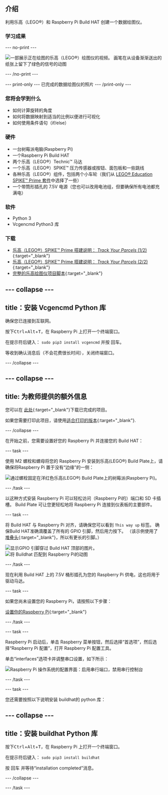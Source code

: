 ## 介绍

利用乐高（LEGO®）和 Raspberry Pi Build HAT 创建一个数据绘图仪。

### 学习成果

--- no-print ---

![一部展示正在绘图的乐高（LEGO®）绘图仪的视频。 画笔在从设备渐渐送出的纸张上留下了绿色的信号的动图](images/plotter_demo.gif)

--- /no-print ---

--- print-only ---
已完成的数据绘图仪的照片
--- /print-only ---

### 您将会学到什么

+ 如何计算旋转的角度
+ 如何将数据映射到适当的比例以便进行可视化
+ 如何使用条件语句（if/else）

### 硬件

+ 一台树莓派电脑(Raspberry Pi)
+ 一个Raspberry Pi Build HAT
+ 两个乐高（LEGO®）Technic™ 马达
+ 一个乐高（LEGO®）SPIKE™ 压力传感器或按钮、面包板和一些跳线
+ 各种乐高（LEGO®）组件，包括两个小车轮（我们从 [LEGO® Education SPIKE™ Prime 套件](https://education.lego.com/en-gb/product/spike-prime)中选择了一些）
+ 一个带筒形插孔的 7.5V 电源（您也可以改用电池组，但要确保所有电池都充满电）

### 软件

+ Python 3
+ Vcgencmd Python3 库

### 下载

+ [乐高（LEGO®）SPIKE™ Prime 搭建说明： *Track Your Parcels* (1/2)](https://le-www-live-s.legocdn.com/sc/media/lessons/prime/pdf/building-instructions/track-your-packages-bi-pdf-book1of2-05883f81fed73ac3738781d084e0d4e2.pdf){:target="_blank"}
+ [乐高（LEGO®）SPIKE™ Prime 搭建说明： *Track Your Parcels* (2/2)](https://le-www-live-s.legocdn.com/sc/media/lessons/prime/pdf/building-instructions/track-your-packages-bi-pdf-book2of2-80dc3c8c61ec2d2ffa785b688326ef74.pdf){:target="_blank"}
+ [完整的乐高绘图仪项目脚本](http://rpf.io/p/zh-CN/lego-plotter-go){:target="_blank"}

--- collapse ---
---
title：安装 Vcgencmd Python 库
---

确保您已连接到互联网。

按下<kbd>Ctrl</kbd>+<kbd>Alt</kbd>+<kbd>T</kbd>，在 Raspberry Pi 上打开一个终端窗口。

在提示符后键入： `sudo pip3 install vcgencmd` 并按 <kbd>回车</kbd>。

等收到确认消息后（不会花费很长时间），关闭终端窗口。

--- /collapse --- 

--- collapse ---
---
title: 为教师提供的额外信息
---

您可以在 [此处](http://rpf.io/p/zh-CN/projectName-get){:target="_blank"}下载已完成的项目。

如果您需要打印此项目，请使用[适合打印的版本](https://projects.raspberrypi.org/zh-CN/projects/projectName/print){:target="_blank"}.

--- /collapse ---

在开始之前，您需要设置好您的 Raspberry Pi 并连接您的 Build HAT：

--- task ---

使用 M2 螺栓和螺母将您的 Raspberry Pi 安装到乐高(LEGO®) Build Plate上，请确保将Raspberry Pi 置于没有“边缘”的一侧：

 ![通过螺栓固定在洋红色乐高(LEGO®) Build Plate上的树莓派(Raspberry Pi)。](images/build_11.jpg)

--- /task ---

以这种方式安装 Raspberry Pi 可以轻松访问（Raspberry Pi的）端口和 SD 卡插槽。 Build Plate 可让您更轻松地将 Raspberry Pi 连接到仪表板的主要部件。

--- task ---

将 Build HAT 与 Raspberry Pi 对齐，请确保您可以看到 `This way up` 标签。 确保Build HAT准确滴覆盖了所有的 GPIO 引脚，然后用力按下。 （该示例使用了 [堆叠头](https://www.adafruit.com/product/2223){:target="_blank"}，所以有更长的引脚。）

![显示GPIO 引脚穿过 Build HAT 顶部的图片。](images/build_15.jpg) ![将 Buildhat 匹配到 Raspberry Pi的动图](images/haton.gif)

--- /task ---

现在利用 Build HAT 上的 7.5V 桶形插孔为您的 Raspberry Pi 供电，这也将用于驱动马达。

--- task ---

如果您尚未设置您的 Raspberry Pi，请按照以下步骤：

[设置你的Raspberry Pi](https://projects.raspberrypi.org/zh-CN/projects/raspberry-pi-setting-up){:target="_blank"}

--- /task ---

--- task ---

Raspberry Pi 启动后，单击 Raspberry 菜单按钮，然后选择“首选项”，然后选择“Raspberry Pi 配置”，打开 Raspberry Pi 配置工具。

单击“interfaces”选项卡并调整串口设置，如下所示：

![Raspberry Pi 操作系统的配置界面：启用串行端口，禁用串行控制台](images/configshot.jpg)

--- /task ---

--- task ---

您还需要按照以下说明安装 buildhat的 python 库：

--- collapse ---
---
title：安装 buildhat Python 库
---

按下<kbd>Ctrl</kbd>+<kbd>Alt</kbd>+<kbd>T</kbd>，在 Raspberry Pi 上打开一个终端窗口。

在提示符后键入： `sudo pip3 install buildhat`

按 <kbd>回车</kbd> 并等待“installation completed”消息。

--- /collapse ---

--- /task ---
